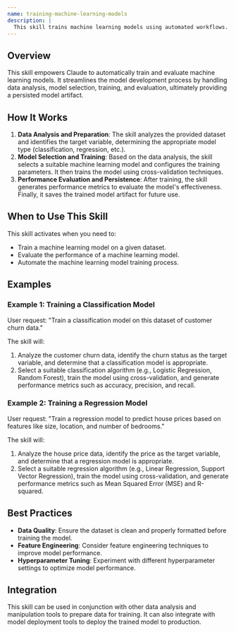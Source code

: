 ```yaml
---
name: training-machine-learning-models
description: |
  This skill trains machine learning models using automated workflows. It analyzes datasets, selects appropriate model types (classification, regression, etc.), configures training parameters, trains the model with cross-validation, generates performance metrics, and saves the trained model artifact. Use this skill when the user requests to "train" a model, needs to evaluate a dataset for machine learning purposes, or wants to optimize model performance. The skill supports common frameworks like scikit-learn.
---
```


## Overview

This skill empowers Claude to automatically train and evaluate machine learning models. It streamlines the model development process by handling data analysis, model selection, training, and evaluation, ultimately providing a persisted model artifact.

## How It Works

1. **Data Analysis and Preparation**: The skill analyzes the provided dataset and identifies the target variable, determining the appropriate model type (classification, regression, etc.).
2. **Model Selection and Training**: Based on the data analysis, the skill selects a suitable machine learning model and configures the training parameters. It then trains the model using cross-validation techniques.
3. **Performance Evaluation and Persistence**: After training, the skill generates performance metrics to evaluate the model's effectiveness. Finally, it saves the trained model artifact for future use.

## When to Use This Skill

This skill activates when you need to:
- Train a machine learning model on a given dataset.
- Evaluate the performance of a machine learning model.
- Automate the machine learning model training process.

## Examples

### Example 1: Training a Classification Model

User request: "Train a classification model on this dataset of customer churn data."

The skill will:
1. Analyze the customer churn data, identify the churn status as the target variable, and determine that a classification model is appropriate.
2. Select a suitable classification algorithm (e.g., Logistic Regression, Random Forest), train the model using cross-validation, and generate performance metrics such as accuracy, precision, and recall.

### Example 2: Training a Regression Model

User request: "Train a regression model to predict house prices based on features like size, location, and number of bedrooms."

The skill will:
1. Analyze the house price data, identify the price as the target variable, and determine that a regression model is appropriate.
2. Select a suitable regression algorithm (e.g., Linear Regression, Support Vector Regression), train the model using cross-validation, and generate performance metrics such as Mean Squared Error (MSE) and R-squared.

## Best Practices

- **Data Quality**: Ensure the dataset is clean and properly formatted before training the model.
- **Feature Engineering**: Consider feature engineering techniques to improve model performance.
- **Hyperparameter Tuning**: Experiment with different hyperparameter settings to optimize model performance.

## Integration

This skill can be used in conjunction with other data analysis and manipulation tools to prepare data for training. It can also integrate with model deployment tools to deploy the trained model to production.